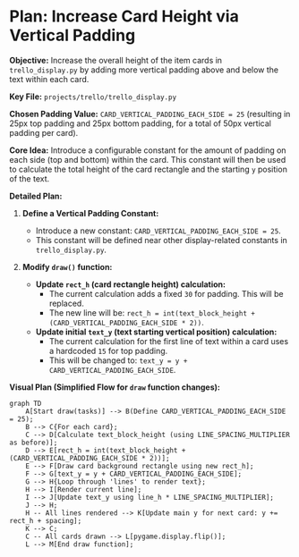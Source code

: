 # Plan: Increase Card Height via Vertical Padding

**Objective:** Increase the overall height of the item cards in `trello_display.py` by adding more vertical padding above and below the text within each card.

**Key File:** `projects/trello/trello_display.py`

**Chosen Padding Value:** `CARD_VERTICAL_PADDING_EACH_SIDE = 25` (resulting in 25px top padding and 25px bottom padding, for a total of 50px vertical padding per card).

**Core Idea:**
Introduce a configurable constant for the amount of padding on each side (top and bottom) within the card. This constant will then be used to calculate the total height of the card rectangle and the starting `y` position of the text.

**Detailed Plan:**

1.  **Define a Vertical Padding Constant:**
    *   Introduce a new constant: `CARD_VERTICAL_PADDING_EACH_SIDE = 25`.
    *   This constant will be defined near other display-related constants in `trello_display.py`.

2.  **Modify `draw()` function:**
    *   **Update `rect_h` (card rectangle height) calculation:**
        *   The current calculation adds a fixed `30` for padding. This will be replaced.
        *   The new line will be: `rect_h = int(text_block_height + (CARD_VERTICAL_PADDING_EACH_SIDE * 2))`.
    *   **Update initial `text_y` (text starting vertical position) calculation:**
        *   The current calculation for the first line of text within a card uses a hardcoded `15` for top padding.
        *   This will be changed to: `text_y = y + CARD_VERTICAL_PADDING_EACH_SIDE`.

**Visual Plan (Simplified Flow for `draw` function changes):**

```mermaid
graph TD
    A[Start draw(tasks)] --> B(Define CARD_VERTICAL_PADDING_EACH_SIDE = 25);
    B --> C{For each card};
    C --> D[Calculate text_block_height (using LINE_SPACING_MULTIPLIER as before)];
    D --> E[rect_h = int(text_block_height + (CARD_VERTICAL_PADDING_EACH_SIDE * 2))];
    E --> F[Draw card background rectangle using new rect_h];
    F --> G[text_y = y + CARD_VERTICAL_PADDING_EACH_SIDE];
    G --> H{Loop through 'lines' to render text};
    H --> I[Render current line];
    I --> J[Update text_y using line_h * LINE_SPACING_MULTIPLIER];
    J --> H;
    H -- All lines rendered --> K[Update main y for next card: y += rect_h + spacing];
    K --> C;
    C -- All cards drawn --> L[pygame.display.flip()];
    L --> M[End draw function];